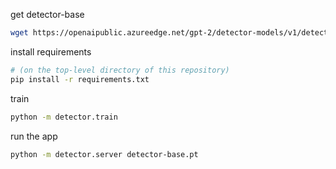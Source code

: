 get detector-base
```bash
wget https://openaipublic.azureedge.net/gpt-2/detector-models/v1/detector-base.pt
```

install requirements
```bash
# (on the top-level directory of this repository)
pip install -r requirements.txt
````

train
```bash
python -m detector.train
```

run the app
```bash
python -m detector.server detector-base.pt
```

